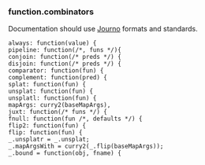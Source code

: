 ### function.combinators

Documentation should use [Journo](https://github.com/jashkenas/journo) formats and standards.

    always: function(value) {
    pipeline: function(/*, funs */){
    conjoin: function(/* preds */) {
    disjoin: function(/* preds */) {
    comparator: function(fun) {
    complement: function(pred) {
    splat: function(fun) {
    unsplat: function(fun) {
    unsplatl: function(fun) {
    mapArgs: curry2(baseMapArgs),
    juxt: function(/* funs */) {
    fnull: function(fun /*, defaults */) {
    flip2: function(fun) {
    flip: function(fun) {
    _.unsplatr = _.unsplat;
    _.mapArgsWith = curry2(_.flip(baseMapArgs));
    _.bound = function(obj, fname) {


